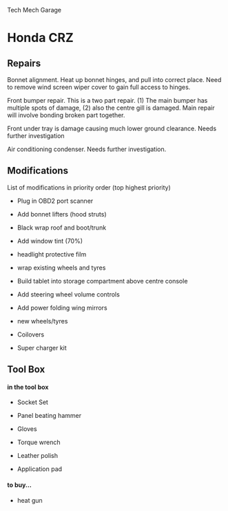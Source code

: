 <!-- Global site tag (gtag.js) - Google Analytics -->
<script async src="https://www.googletagmanager.com/gtag/js?id=UA-149678503-1"></script>
<script>
  window.dataLayer = window.dataLayer || [];
  function gtag(){dataLayer.push(arguments);}
  gtag('js', new Date());

  gtag('config', 'UA-149678503-1');
</script>


Tech Mech Garage
# Honda CRZ


## Repairs

Bonnet alignment. Heat up bonnet hinges, and pull into correct place.
Need to remove wind screen wiper cover to gain full access to hinges.

Front bumper repair.
This is a two part repair.
(1) The main bumper has multiple spots of damage,
(2) also the centre gill is damaged.
Main repair will involve bonding broken part together.

Front under tray is damage causing much lower ground clearance.
Needs further investigation

Air conditioning condenser.
Needs further investigation.


## Modifications

List of modifications in priority order (top highest priority)

* Plug in OBD2 port scanner

* Add bonnet lifters (hood struts)

* Black wrap roof and boot/trunk
* Add window tint (70%)
* headlight protective film

* wrap existing wheels and tyres

* Build tablet into storage compartment above centre console
* Add steering wheel volume controls
* Add power folding wing mirrors

* new wheels/tyres
* Coilovers

* Super charger kit


## Tool Box

#### in the tool box 

* Socket Set
* Panel beating hammer
* Gloves

* Torque wrench 

* Leather polish
* Application pad

#### to buy...

* heat gun

